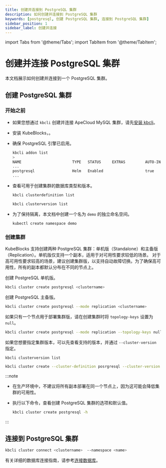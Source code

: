 ```yaml
---
title: 创建并连接到 PostgreSQL 集群
description: 如何创建并连接到 PostgreSQL 集群
keywords: [postgresql, 创建 PostgreSQL 集群, 连接到 PostgreSQL 集群]
sidebar_position: 1
sidebar_label: 创建并连接
---
```


import Tabs from '@theme/Tabs';
import TabItem from '@theme/TabItem';

# 创建并连接 PostgreSQL 集群

本文档展示如何创建并连接到一个 PostgreSQL 集群。

## 创建 PostgreSQL 集群

### 开始之前

* 如果您想通过 `kbcli` 创建并连接 ApeCloud MySQL 集群，请先[安装 kbcli](./../../installation/install-with-kbcli/install-kbcli.md)。
* 安装 KubeBlocks，[](./../../installation/install-with-kbcli/install-kubeblocks-with-kbcli.md)。
* 确保 PostgreSQL 引擎已启用。
  
  ```bash
  kbcli addon list
  >
  NAME                       TYPE   STATUS     EXTRAS         AUTO-INSTALL  
  ...
  postgresql                 Helm   Enabled                   true
  ...
  ```

* 查看可用于创建集群的数据库类型和版本。

  ```bash
  kbcli clusterdefinition list

  kbcli clusterversion list
  ```

* 为了保持隔离，本文档中创建一个名为 `demo` 的独立命名空间。

  ```bash
  kubectl create namespace demo
  ```

### 创建集群

KubeBlocks 支持创建两种 PostgreSQL 集群：单机版（Standalone）和主备版（Replication）。单机版仅支持一个副本，适用于对可用性要求较低的场景。 对于高可用性要求较高的场景，建议创建集群版，以支持自动故障切换。为了确保高可用性，所有的副本都默认分布在不同的节点上。

创建 PostgreSQL 单机版。

```bash
kbcli cluster create postgresql <clustername>
```

创建 PostgreSQL 主备版。

```bash
kbcli cluster create postgresql --mode replication <clustername>
```

如果只有一个节点用于部署集群版，请在创建集群时将 `topology-keys` 设置为 `null`。

```bash
kbcli cluster create postgresql --mode replication --topology-keys null <clustername>
```

如果您想要指定集群版本，可以先查看支持的版本，并通过 `--cluster-version` 指定。

```bash
kbcli clusterversion list

kbcli cluster create --cluster-definition posrgresql --cluster-version postgresql-14.8.0
```

:::note

* 在生产环境中，不建议将所有副本部署在同一个节点上，因为这可能会降低集群的可用性。
* 执行以下命令，查看创建 PostgreSQL 集群的选项和默认值。
  
  ```bash
  kbcli cluster create postgresql -h
  ```

:::

## 连接到 PostgreSQL 集群

```bash
kbcli cluster connect <clustername>  --namespace <name>
```

有关详细的数据库连接指南，请参考[连接数据库](./../../connect-databases/overview-on-connect-databases.md)。
